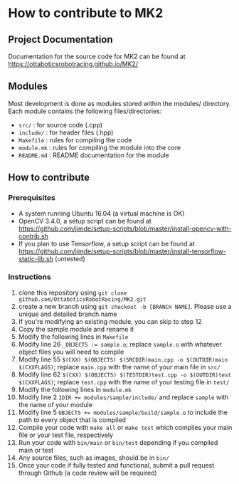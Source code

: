 # How to contribute to MK2

## Project Documentation

Documentation for the source code for MK2 can be found at https://ottaboticsrobotracing.github.io/MK2/

## Modules

Most development is done as modules stored within the modules/ directory. Each module contains the following files/directories:

* `src/` : for source code (.cpp)
* `include/` : for header files (.hpp)
* `Makefile` : rules for compiling the code
* `module.mk` : rules for compiling the module into the core
* `README.md` : README documentation for the module

## How to contribute

### Prerequisites

* A system running Ubuntu 16.04 (a virtual machine is OK)
* OpenCV 3.4.0, a setup script can be found at https://github.com/jimde/setup-scripts/blob/master/install-opencv-with-contrib.sh
* If you plan to use Tensorflow, a setup script can be found at https://github.com/jimde/setup-scripts/blob/master/install-tensorflow-static-lib.sh (untested)

### Instructions

1. clone this repository using `git clone github.com/OttaboticsRobotRacing/MK2.git`
1. create a new branch using `git checkout -b [BRANCH NAME]`. Please use a unique and detailed branch name
1. If you're modifying an existing module, you can skip to step 12
1. Copy the sample module and rename it
1. Modify the following lines in `Makefile`
1. Modify line 26 `_OBJECTS := sample.o`; replace `sample.o` with whatever object files you will need to compile
1. Modify line 55 `$(CXX) $(OBJECTS) $(SRCDIR)main.cpp -o $(OUTDIR)main $(CXXFLAGS)`; replace `main.cpp` with the name of your main file in `src/`
1. Modify line 62 `$(CXX) $(OBJECTS) $(TESTDIR)test.cpp -o $(OUTDIR)test $(CXXFLAGS)`; replace `test.cpp` with the name of your testing file in `test/`
1. Modify the following lines in `module.mk`
1. Modify line 2 `IDIR += modules/sample/include/` and replace `sample` with the name of your module
1. Modify line 5 `OBJECTS += modules/sample/build/sample.o` to include the path to every object that is compiled
1. Compile your code with `make all` or `make test` which compiles your main file or your test file, respectively
1. Run your code with `bin/main` or `bin/test` depending if you compiled main or test
1. Any source files, such as images, should be in `bin/`
1. Once your code if fully tested and functional, submit a pull request through Github (a code review will be required)
